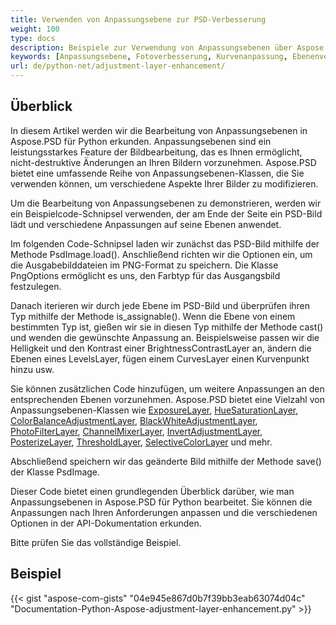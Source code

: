 ```yaml
---
title: Verwenden von Anpassungsebene zur PSD-Verbesserung
weight: 100
type: docs
description: Beispiele zur Verwendung von Anpassungsebenen über Aspose.PSD für Python
keywords: [Anpassungsebene, Fotoverbesserung, Kurvenanpassung, Ebenenverbesserung, invertieren, Fotofilter, psd api, python, Codebeispiel]
url: de/python-net/adjustment-layer-enhancement/
---
```


## **Überblick**

In diesem Artikel werden wir die Bearbeitung von Anpassungsebenen in Aspose.PSD für Python erkunden. Anpassungsebenen sind ein leistungsstarkes Feature der Bildbearbeitung, das es Ihnen ermöglicht, nicht-destruktive Änderungen an Ihren Bildern vorzunehmen. Aspose.PSD bietet eine umfassende Reihe von Anpassungsebenen-Klassen, die Sie verwenden können, um verschiedene Aspekte Ihrer Bilder zu modifizieren.

Um die Bearbeitung von Anpassungsebenen zu demonstrieren, werden wir ein Beispielcode-Schnipsel verwenden, der am Ende der Seite ein PSD-Bild lädt und verschiedene Anpassungen auf seine Ebenen anwendet.

Im folgenden Code-Schnipsel laden wir zunächst das PSD-Bild mithilfe der Methode PsdImage.load(). Anschließend richten wir die Optionen ein, um die Ausgabebilddateien im PNG-Format zu speichern. Die Klasse PngOptions ermöglicht es uns, den Farbtyp für das Ausgangsbild festzulegen.

Danach iterieren wir durch jede Ebene im PSD-Bild und überprüfen ihren Typ mithilfe der Methode is_assignable(). Wenn die Ebene von einem bestimmten Typ ist, gießen wir sie in diesen Typ mithilfe der Methode cast() und wenden die gewünschte Anpassung an. Beispielsweise passen wir die Helligkeit und den Kontrast einer BrightnessContrastLayer an, ändern die Ebenen eines LevelsLayer, fügen einem CurvesLayer einen Kurvenpunkt hinzu usw.

Sie können zusätzlichen Code hinzufügen, um weitere Anpassungen an den entsprechenden Ebenen vorzunehmen. Aspose.PSD bietet eine Vielzahl von Anpassungsebenen-Klassen wie [ExposureLayer](https://reference.aspose.com/psd/python-net/aspose.psd.fileformats.psd.layers.adjustmentlayers/exposurelayer), [HueSaturationLayer](https://reference.aspose.com/psd/python-net/aspose.psd.fileformats.psd.layers.adjustmentlayers/HueSaturationLayer), [ColorBalanceAdjustmentLayer](https://reference.aspose.com/psd/python-net/aspose.psd.fileformats.psd.layers.adjustmentlayers/ColorBalanceAdjustmentLayer), [BlackWhiteAdjustmentLayer](https://reference.aspose.com/psd/python-net/aspose.psd.fileformats.psd.layers.adjustmentlayers/BlackWhiteAdjustmentLayer), [PhotoFilterLayer](https://reference.aspose.com/psd/python-net/aspose.psd.fileformats.psd.layers.adjustmentlayers/PhotoFilterLayer), [ChannelMixerLayer](https://reference.aspose.com/psd/python-net/aspose.psd.fileformats.psd.layers.adjustmentlayers/ChannelMixerLayer), [InvertAdjustmentLayer](https://reference.aspose.com/psd/python-net/aspose.psd.fileformats.psd.layers.adjustmentlayers/InvertAdjustmentLayer), [PosterizeLayer](https://reference.aspose.com/psd/python-net/aspose.psd.fileformats.psd.layers.adjustmentlayers/PosterizeLayer), [ThresholdLayer](https://reference.aspose.com/psd/python-net/aspose.psd.fileformats.psd.layers.adjustmentlayers/ThresholdLayer), [SelectiveColorLayer](https://reference.aspose.com/psd/python-net/aspose.psd.fileformats.psd.layers.adjustmentlayers/SelectiveColorLayer) und mehr.

Abschließend speichern wir das geänderte Bild mithilfe der Methode save() der Klasse PsdImage.

Dieser Code bietet einen grundlegenden Überblick darüber, wie man Anpassungsebenen in Aspose.PSD für Python bearbeitet. Sie können die Anpassungen nach Ihren Anforderungen anpassen und die verschiedenen Optionen in der API-Dokumentation erkunden.

Bitte prüfen Sie das vollständige Beispiel.

## **Beispiel**
{{< gist "aspose-com-gists" "04e945e867d0b7f39bb3eab63074d04c" "Documentation-Python-Aspose-adjustment-layer-enhancement.py" >}}
